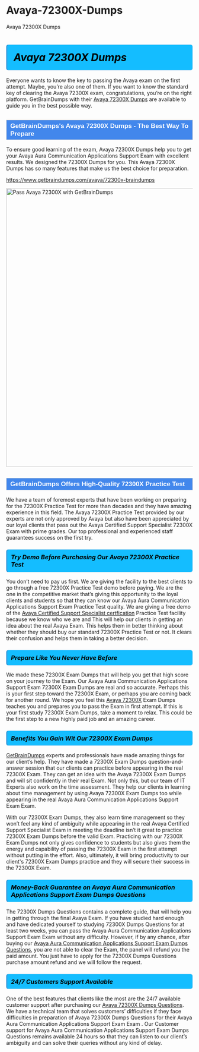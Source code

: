 # Avaya-72300X-Dumps
Avaya 72300X Dumps
<h1><strong><span style="display: block; color: #000000; background: #14BDFF; border: 0.5px solid #AED6F1; border-left: 3px solid #3498DB; padding: .6em; border-radius: 6px;">                     <em>Avaya 72300X <span class="exam_variation">Dumps</span> </em>                </span></strong>            </h1>                        <p>Everyone wants to know the key to passing the Avaya exam on the first attempt. Maybe, you’re also one of them. If you want to know the standard key of             clearing the Avaya 72300X exam, congratulations, you’re on the right platform. GetBrainDumps with their             <a href="https://www.getbraindumps.com/avaya/72300x-braindumps">Avaya 72300X <span class="exam_variation">Dumps</span></a> are available to guide you in the best possible way.</p>                        <h2 style="background: #4287ec; border: 1px solid #cccccc; padding: 5px 10px;">                <span style="color: #ffffff;">                    <span style="font-size: 11pt;">                        <span style="line-height: normal;">                            <span style="font-family: Calibri,sans-serif;">                                <strong>                                    <span style="font-size: 13.0pt;">GetBrainDumps's Avaya 72300X <span class="exam_variation">Dumps</span> - The Best Way To Prepare</span>                                </strong>                            </span>                        </span>                    </span>                </span>            </h2>                        <p>To ensure good learning of the exam,  Avaya 72300X <span class="exam_variation">Dumps</span> help you to get your Avaya Aura Communication Applications Support Exam with excellent results.             We designed the 72300X <span class="exam_variation">Dumps</span> for you. This Avaya 72300X <span class="exam_variation">Dumps</span> has so many features that make us the best choice for preparation.</p>                        <p><a href="https://www.getbraindumps.com/avaya/72300x-braindumps">https://www.getbraindumps.com/avaya/72300x-braindumps</a></p>                        <p><a href="https://www.getbraindumps.com/"><img src="https://www.getbraindumps.com/images/get-updated-exam-questions-with-discount-getbraindumps.jpg" class="postImage" alt="Pass Avaya 72300X with GetBrainDumps" width="750"></a></p>                            <h2 style="background: #4287ec; border: 1px solid #cccccc; padding: 5px 10px;">                <span style="color: #ffffff;">                    <span style="font-size: 11pt;">                        <span style="line-height: normal;">                            <span style="font-family: Calibri,sans-serif;">                                <strong>                                    <span style="font-size: 13.0pt;">GetBrainDumps Offers High-Quality 72300X <span class="exam_variation2">Practice Test</span></span>                                </strong>                            </span>                        </span>                    </span>                </span>            </h2>                        <p>We have a team of foremost experts that have been working on preparing for the 72300X <span class="exam_variation2">Practice Test</span>  for more than decades and they have             amazing experience in this field. The Avaya 72300X <span class="exam_variation2">Practice Test</span> provided by our experts are not only approved by Avaya but also have been             appreciated by our loyal clients that pass out the Avaya Certified Support Specialist 72300X Exam with prime grades. Our top professional and             experienced staff guarantees success on the first try.</p>                        <h3>                <strong>                    <span style="display: block; color: #000000; background: #14BDFF; border: 0.5px solid #AED6F1; border-left: 3px solid #3498DB; padding: .6em; border-radius: 6px;">                        <em>Try Demo Before Purchasing Our Avaya 72300X <span class="exam_variation2">Practice Test</span></em>                    </span>                </strong>            </h3>                        <p>You don’t need to pay us first. We are giving the facility to the best clients to go through a free 72300X <span class="exam_variation2">Practice Test</span> demo before paying.             We are the one in the competitive market that’s giving this opportunity to the loyal clients and students so that they can know our             Avaya Aura Communication Applications Support Exam <span class="exam_variation2">Practice Test</span> quality. We are giving a free demo of the <a href="https://www.getbraindumps.com/avaya/acss-braindumps.html">Avaya Certified Support Specialist certfication</a> <span class="exam_variation2">Practice Test</span> facility             because we know who we are and This will help our clients in getting an idea about the real Avaya Exam. This helps them in better thinking             about whether they should buy our standard 72300X <span class="exam_variation2">Practice Test</span> or not. It clears their confusion and helps them in taking a better decision.</p>                        <h3>                <strong>                    <span style="display: block; color: #000000; background: #14BDFF; border: 0.5px solid #AED6F1; border-left: 3px solid #3498DB; padding: .6em; border-radius: 6px;">                        <em>Prepare Like You Never Have Before</em>                    </span>                </strong>            </h3>                        <p>We made these 72300X <span class="exam_variation3">Exam Dumps</span> that will help you get that high score on your journey to the Exam. Our Avaya Aura Communication Applications Support Exam 72300X <span class="exam_variation3">Exam Dumps</span>             are real and so accurate. Perhaps this is your first step toward the 72300X Exam, or perhaps you are coming back for another round. We hope             you feel this <a href="https://www.getbraindumps.com/avaya-braindumps.html">Avaya 72300X</a> <span class="exam_variation3">Exam Dumps</span> teaches you and prepares you to pass the Exam in first attempt. If this is your first study             72300X <span class="exam_variation3">Exam Dumps</span>, take a moment to relax. This could be the first step to a new highly paid job and an amazing career.</p>                        <h3>                <strong>                    <span style="display: block; color: #000000; background: #14BDFF; border: 0.5px solid #AED6F1; border-left: 3px solid #3498DB; padding: .6em; border-radius: 6px;">                        <em>Benefits You Gain Wit Our 72300X <span class="exam_variation3">Exam Dumps</span></em>                    </span>                </strong>            </h3>                        <p><a href="https://www.getbraindumps.com/">GetBrainDumps</a> experts and professionals have made amazing things for our client’s help. They have made a 72300X <span class="exam_variation3">Exam Dumps</span> question-and-answer session that             our clients can practice before appearing in the real 72300X Exam. They can get an idea with the  Avaya 72300X <span class="exam_variation3">Exam Dumps</span> and will             sit confidently in their real Exam. Not only this, but our team of IT Experts also work on the time assessment. They help our clients in learning about             time management by using Avaya 72300X <span class="exam_variation3">Exam Dumps</span>  too while appearing in the real Avaya Aura Communication Applications Support Exam Exam. </p>                        <p>With our 72300X <span class="exam_variation3">Exam Dumps</span>, they also learn time management so they won’t feel any kind of ambiguity while appearing in the real             Avaya Certified Support Specialist Exam in meeting the deadline isn’t it great to practice 72300X <span class="exam_variation3">Exam Dumps</span> before the valid Exam. Practicing with             our 72300X <span class="exam_variation3">Exam Dumps</span> not only gives confidence to students but also gives them the energy and capability of passing the 72300X Exam in the first             attempt without putting in the effort. Also, ultimately, it will bring productivity to our client's 72300X <span class="exam_variation3">Exam Dumps</span> practice and they will             secure their success in the 72300X Exam.</p>                        <h3>                <strong>                    <span style="display: block; color: #000000; background: #14BDFF; border: 0.5px solid #AED6F1; border-left: 3px solid #3498DB; padding: .6em; border-radius: 6px;">                        <em>Money-Back Guarantee on Avaya Aura Communication Applications Support Exam <span class="exam_variation4">Dumps Questions</span></em>                    </span>                </strong>            </h3>                        <p>The 72300X <span class="exam_variation4">Dumps Questions</span> contains a complete guide, that will help you in getting through the final Avaya Exam. If you have studied hard enough and have             dedicated yourself to studying 72300X <span class="exam_variation4">Dumps Questions</span> for at least two weeks, you can pass the Avaya Aura Communication Applications Support Exam Exam without any difficulty. However,             if by any chance, after buying our <a href="https://www.getbraindumps.com/avaya/72300x-braindumps">Avaya Aura Communication Applications Support Exam <span class="exam_variation4">Dumps Questions</span></a>, you are not able to clear the Exam, the panel will refund you the paid amount.             You just have to apply for the 72300X <span class="exam_variation4">Dumps Questions</span> purchase amount refund and we will follow the request.</p>                        <h3>                <strong>                    <span style="display: block; color: #000000; background: #14BDFF; border: 0.5px solid #AED6F1; border-left: 3px solid #3498DB; padding: .6em; border-radius: 6px;">                        <em>24/7 Customers Support Available</em>                    </span>                </strong>            </h3>                        <p>One of the best features that clients like the most are the 24/7 available customer support after purchasing our <a href="https://www.getbraindumps.com/avaya/72300x-braindumps">Avaya 72300X <span class="exam_variation4">Dumps Questions</span></a>.             We have a technical team that solves customers’ difficulties if they face difficulties in preparation of Avaya 72300X <span class="exam_variation4">Dumps Questions</span> for             their Avaya Aura Communication Applications Support Exam Exam . Our Customer support for Avaya Aura Communication Applications Support Exam <span class="exam_variation4">Dumps Questions</span> remains available 24 hours so that they can listen to our             client’s ambiguity and can solve their queries without any kind of delay.</p>                    
